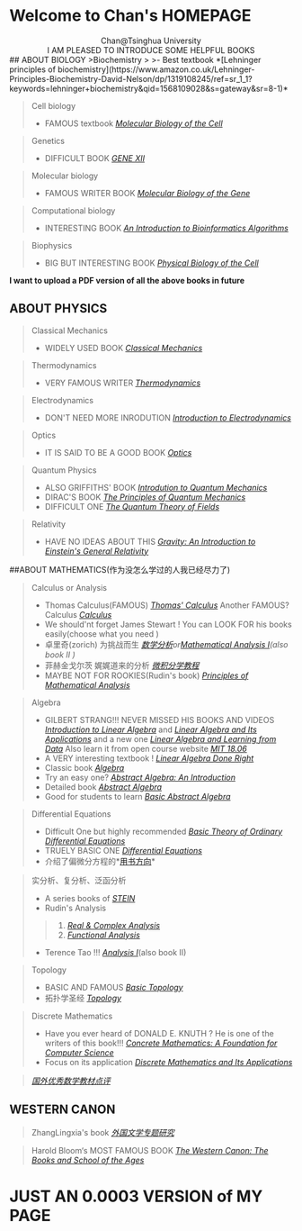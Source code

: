 # Welcome to Chan's HOMEPAGE  
<center>Chan@Tsinghua University</center>
<center>I AM PLEASED TO INTRODUCE SOME HELPFUL BOOKS</center>
## ABOUT BIOLOGY
>Biochemistry
>
>- Best textbook *[Lehninger principles of biochemistry](https://www.amazon.co.uk/Lehninger-Principles-Biochemistry-David-Nelson/dp/1319108245/ref=sr_1_1?keywords=lehninger+biochemistry&qid=1568109028&s=gateway&sr=8-1)*

>Cell biology
>
>- FAMOUS textbook *[Molecular Biology of the Cell](https://www.amazon.co.uk/Molecular-Biology-Cell-Bruce-Alberts/dp/0815344643/ref=sr_1_1?keywords=Molecular+Biology+of+Cell&qid=1568109131&s=gateway&sr=8-1)*

>Genetics
>
>- DIFFICULT BOOK *[GENE XII](https://www.amazon.com/Lewins-GENES-XII-Jocelyn-Krebs/dp/1284104494/ref=sr_1_1?keywords=gene+xi&qid=1568109354&s=gateway&sr=8-1)*

>Molecular biology
>
>- FAMOUS WRITER BOOK *[Molecular Biology of the Gene](https://www.amazon.com/Molecular-Biology-Gene-James-Watson/dp/0321762436/ref=sr_1_6?keywords=molecular+biology&qid=1568109385&s=gateway&sr=8-6)*

>Computational biology
>
>- INTERESTING BOOK *[An Introduction to Bioinformatics Algorithms ](https://www.amazon.com/Introduction-Bioinformatics-Algorithms-Computational-Molecular/dp/0262101068/ref=sr_1_5?crid=1HVUTP0Y77IF3&keywords=computational+biology&qid=1568109500&s=gateway&sprefix=computational+biolo%2Caps%2C376&sr=8-5)*

>Biophysics
>
>- BIG BUT INTERESTING BOOK *[Physical Biology of the Cell](https://www.amazon.com/Physical-Biology-Cell-Rob-Phillips/dp/0815344503/ref=sr_1_9?keywords=Biophysics&qid=1568109688&s=gateway&sr=8-9)*    

**I want to upload a PDF version of all the above books in future**

## ABOUT PHYSICS
> Classical Mechanics
>
> - WIDELY USED BOOK *[Classical Mechanics](https://www.amazon.com/Classical-Mechanics-3rd-Herbert-Goldstein/dp/0201657023/ref=sr_1_1?__mk_zh_CN=亚马逊网站&crid=14KCG1H69EO6J&keywords=classical+mechanics+goldstein+3rd+edition&qid=1568188454&s=gateway&sprefix=classical+mechanics%2Caps%2C417&sr=8-1)*

> Thermodynamics
>
> - VERY FAMOUS WRITER *[Thermodynamics](https://www.amazon.com/Thermodynamics-Dover-Books-Physics-Enrico/dp/048660361X/ref=sr_1_17?__mk_zh_CN=亚马逊网站&keywords=Thermodynamic&qid=1568188563&s=gateway&sr=8-17)*

> Electrodynamics
>
> - DON'T NEED MORE INRODUTION *[Introduction to Electrodynamics](https://www.amazon.com/Introduction-Electrodynamics-David-J-Griffiths/dp/1108420419/ref=sr_1_1?__mk_zh_CN=亚马逊网站&keywords=introduction+to+electrodynamics&qid=1568189066&s=gateway&sr=8-1)*

>Optics
>
> - IT IS SAID TO BE A GOOD BOOK *[Optics](https://www.amazon.com/Optics-5th-Eugene-Hecht/dp/0133977226/ref=sr_1_1?__mk_zh_CN=亚马逊网站&crid=2T0K3EA6RK0AU&keywords=optics+hecht&qid=1568189706&s=gateway&sprefix=optics+he%2Caps%2C384&sr=8-1)*

>Quantum Physics
>
> - ALSO GRIFFITHS' BOOK *[Introdution to Quantum Mechanics](https://www.amazon.com/Introduction-Quantum-Mechanics-David-Griffiths/dp/1107189632/ref=sr_1_1?__mk_zh_CN=亚马逊网站&keywords=quantum+introduction&qid=1568190121&s=gateway&sr=8-1)*
> - DIRAC'S BOOK *[The Principles of Quantum Mechanics](https://www.amazon.com/Principles-Quantum-Mechanics-P-Dirac/dp/1607965607/ref=sr_1_1?__mk_zh_CN=亚马逊网站&keywords=quantum+dirac&qid=1568190255&s=gateway&sr=8-1)*
> - DIFFICULT ONE *[The Quantum Theory of Fields](https://www.amazon.com/Quantum-Theory-Fields-Paperback-Set/dp/052167056X/ref=sr_1_1?__mk_zh_CN=亚马逊网站&crid=PDK7GCTBT5WS&keywords=quantum+theory+of+fields+weinberg&qid=1568190632&s=gateway&sprefix=quantum+theory+of+fields%2Caps%2C547&sr=8-1)*

>Relativity
>
> - HAVE NO IDEAS ABOUT THIS *[Gravity: An Introduction to Einstein's General Relativity](https://www.amazon.com/Gravity-Introduction-Einsteins-General-Relativity/dp/0805386629/ref=sr_1_7?__mk_zh_CN=亚马逊网站&keywords=general+relativity&qid=1568190774&s=gateway&sr=8-7)*

##ABOUT MATHEMATICS(作为没怎么学过的人我已经尽力了)
>Calculus or Analysis
>
> - Thomas Calculus(FAMOUS) *[Thomas' Calculus](https://www.amazon.com/Thomas-Calculus-14th-Joel-Hass/dp/0134438981/ref=sr_1_1?__mk_zh_CN=亚马逊网站&keywords=Thomas+calculus&qid=1569077408&s=gateway&sr=8-1)*
>Another FAMOUS? Calculus *[Calculus](https://www.amazon.com/Calculus-Ron-Larson/dp/1337275344/ref=sr_1_8?__mk_zh_CN=亚马逊网站&keywords=calculus&qid=1569077153&s=gateway&sr=8-8)*
> - We should'nt forget James Stewart ! You can LOOK FOR his books easily(choose what you need )
> - 卓里奇(zorich) 为挑战而生 *[数学分析](http://product.dangdang.com/1024393964.html)*or*[Mathematical Analysis I](https://www.amazon.com/Mathematical-Analysis-Universitext-V-Zorich/dp/366248790X/ref=sr_1_1?__mk_zh_CN=亚马逊网站&keywords=math+analysis+zorich&qid=1569077768&s=gateway&sr=8-1)(also book II )*
> - 菲赫金戈尔茨 娓娓道来的分析 *[微积分学教程](http://product.dangdang.com/1158046823.html)*
> - MAYBE NOT FOR ROOKIES(Rudin's book) *[Principles of Mathematical Analysis](https://www.amazon.com/Principles-Mathematical-Analysis-Rudin/dp/1259064786/ref=sr_1_2?__mk_zh_CN=亚马逊网站&keywords=math+analysis+rudin&qid=1569077939&s=gateway&sr=8-2)* 

>Algebra
>
> - GILBERT STRANG!!! NEVER MISSED HIS BOOKS AND VIDEOS *[Introduction to Linear Algebra](https://www.amazon.com/Introduction-Linear-Algebra-Gilbert-Strang/dp/0980232775/ref=sr_1_2?__mk_zh_CN=亚马逊网站&keywords=Gilbert+strang&qid=1569078844&s=gateway&sr=8-2)* and *[Linear Algebra and Its Applications](https://www.amazon.com/Linear-Algebra-Its-Applications-4th/dp/0030105676/ref=sr_1_8?__mk_zh_CN=亚马逊网站&keywords=Gilbert+strang&qid=1569078921&s=gateway&sr=8-8)* and a new one *[Linear Algebra and Learning from Data](https://www.amazon.com/Linear-Algebra-Learning-Gilbert-Strang/dp/0692196382/ref=sr_1_1?__mk_zh_CN=亚马逊网站&keywords=Gilbert+strang&qid=1569078921&s=gateway&sr=8-1)* Also learn it from open course website *[MIT 18.06](https://ocw.mit.edu/courses/mathematics/18-06-linear-algebra-spring-2010/video-lectures/)*
> - A VERY interesting textbook ! *[Linear Algebra Done Right](https://www.amazon.com/Linear-Algebra-Right-Undergraduate-Mathematics/dp/3319110799/ref=sr_1_1?__mk_zh_CN=亚马逊网站&keywords=linear+algebra+done+right&qid=1569079290&s=gateway&sr=8-1)*
> - Classic book *[Algebra](https://www.amazon.com/Algebra-Classic-Classics-Advanced-Mathematics/dp/0134689607/ref=sr_1_1?__mk_zh_CN=亚马逊网站&keywords=algebra+artin&qid=1569081233&s=gateway&sr=8-1)*
> - Try an easy one? *[Abstract Algebra: An Introduction](https://www.amazon.com/Abstract-Algebra-Introduction-Thomas-Hungerford/dp/1111569622/ref=sr_1_2?__mk_zh_CN=亚马逊网站&keywords=algebra+hungerford&qid=1569081414&s=gateway&sr=8-2)*
> - Detailed book *[Abstract Algebra](https://www.amazon.com/Abstract-Algebra-3rd-David-Dummit/dp/0471433349/ref=sr_1_2?__mk_zh_CN=亚马逊网站&keywords=dummit+%26+foote.&qid=1569082430&s=gateway&sr=8-2)*
> - Good for students to learn *[Basic Abstract Algebra](https://www.amazon.com/Basic-Abstract-Algebra-Undergraduates-Mathematics/dp/0486453561/ref=sr_1_1?__mk_zh_CN=亚马逊网站&keywords=basic+Abstract+Algebra&qid=1569082620&s=gateway&sr=8-1)*

>Differential Equations
>
> - Difficult One but highly recommended *[Basic Theory of Ordinary Differential Equations](https://www.amazon.com/Theory-Ordinary-Differential-Equations-Universitext/dp/0387986995/ref=sr_1_7?__mk_zh_CN=亚马逊网站&keywords=basic+theory+of+ordinary+differential+equations&qid=1569080133&s=gateway&sr=8-7)*
> - TRUELY BASIC ONE *[Differential Equations](https://www.amazon.com/Differential-Equations-Tools-Printed-Access/dp/1133109039/ref=sr_1_3?__mk_zh_CN=亚马逊网站&keywords=Differential+equations&qid=1569080379&s=gateway&sr=8-3)*
> - 介绍了偏微分方程的*[用书方向](https://www.zhihu.com/question/28492804/answer/454467813)*

>实分析、复分析、泛函分析
>
>- A series books of *[STEIN](https://www.amazon.com/s?k=stein+analysis&__mk_zh_CN=亚马逊网站&ref=nb_sb_noss)* 
>- Rudin's Analysis
>> 1. *[Real & Complex Analysis](https://www.amazon.com/Real-Complex-Analysis-Walter-Rudin/dp/0070619875/ref=sr_1_4?__mk_zh_CN=亚马逊网站&keywords=analysis+rudin&qid=1569080806&s=gateway&sr=8-4)*
>> 2. *[Functional Analysis](https://www.amazon.com/Functional-Analysis-Rudin/dp/0070619883/ref=sr_1_7?__mk_zh_CN=亚马逊网站&keywords=analysis+rudin&qid=1569080929&s=gateway&sr=8-7)*
>
>- Terence Tao !!! *[Analysis I](https://www.amazon.com/Analysis-Third-Texts-Readings-Mathematics/dp/9380250649/ref=sr_1_2?__mk_zh_CN=亚马逊网站&keywords=real+analysis+tao&qid=1569081541&s=gateway&sr=8-2)*(also book II)

>Topology
>
> - BASIC AND FAMOUS *[Basic Topology](https://www.amazon.com/Basic-Topology-Undergraduate-Texts-Mathematics/dp/0387908390/ref=sr_1_1?__mk_zh_CN=亚马逊网站&keywords=topology+armstrong&qid=1569081809&s=gateway&sr=8-1)*
> - 拓扑学圣经 *[Topology](https://www.amazon.com/Topology-Classic-Classics-Advanced-Mathematics/dp/0134689518/ref=sr_1_1?__mk_zh_CN=亚马逊网站&keywords=Munkres&qid=1569082739&s=gateway&sr=8-1)*

>Discrete Mathematics
>
> - Have you ever heard of DONALD E. KNUTH ? He is one of the writers of this book!!! *[Concrete Mathematics: A Foundation for Computer Science](https://www.amazon.com/Concrete-Mathematics-Foundation-Computer-Science/dp/0201558025/ref=sr_1_1?__mk_zh_CN=亚马逊网站&keywords=Concrete+Mathematics&qid=1569079516&s=gateway&sr=8-1)*
> - Focus on its application *[Discrete Mathematics and Its Applications](https://www.amazon.com/Discrete-Mathematics-Applications-Kenneth-Rosen-ebook/dp/B07FF9DY66/ref=sr_1_2?__mk_zh_CN=亚马逊网站&keywords=discrete+Mathematics&qid=1569079858&s=gateway&sr=8-2)*

>*[国外优秀数学教材点评](https://github.com/poseidonchan/Hello-World/blob/master/国外优秀数学教材点评.html)*

## WESTERN CANON
> ZhangLingxia's book *[外国文学专题研究](http://product.dangdang.com/1306762311.html)*

> Harold Bloom‘s MOST FAMOUS BOOK *[The Western Canon: The Books and School of the Ages ](https://www.amazon.com/Western-Canon-Books-School-Ages/dp/1573225142/ref=sr_1_1?__mk_zh_CN=亚马逊网站&keywords=WESTERN+CANON&qid=1568191026&s=gateway&sr=8-1)* 

# JUST AN 0.0003 VERSION of MY PAGE
